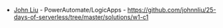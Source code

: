 

* [John Liu](https://twitter.com/johnnliu) - PowerAutomate/LogicApps - https://github.com/johnnliu/25-days-of-serverless/tree/master/solutions/w1-c1

